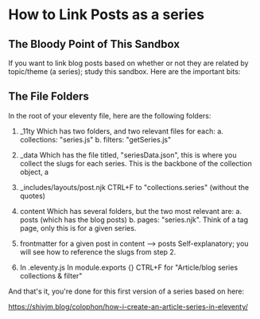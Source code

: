 # How to Link Posts as a series

## The Bloody Point of This Sandbox

If you want to link blog posts based on whether or not they are related by topic/theme (a series);
study this sandbox. Here are the important bits:

## The File Folders

In the root of your eleventy file, here are the following folders:

1. _11ty
  Which has two folders, and two relevant files for each:
  a. collections: "series.js"
  b. filters: "getSeries.js"

2. _data
  Which has the file titled, "seriesData.json", this is where you collect the slugs for each series. This is the backbone of the collection object, a 

3. _includes/layouts/post.njk
  CTRL+F to "collections.series" (without the quotes)

4. content
  Which has several folders, but the two most relevant are:
  a. posts (which has the blog posts)
  b. pages: "series.njk". Think of a tag page, only this is for a given series.

5. frontmatter for a given post in content --> posts
  Self-explanatory; you will see how to reference the slugs from step 2.
  
6. In .eleventy.js
  In module.exports {} CTRL+F for "Article/blog series collections & filter" 
  
And that's it, you're done for this first version of a series based on here:

https://shivjm.blog/colophon/how-i-create-an-article-series-in-eleventy/




